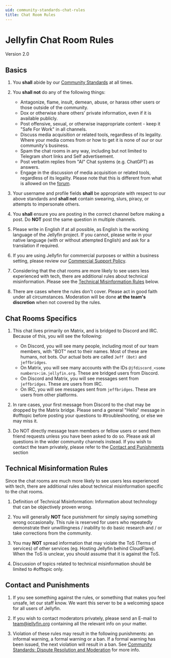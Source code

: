 ```yaml
---
uid: community-standards-chat-rules
title: Chat Room Rules
---
```


# Jellyfin Chat Room Rules

Version 2.0

## Basics

1. You **shall** abide by our [Community Standards](/docs/general/community-standards) at all times.

2. You **shall not** do any of the following things:

   - Antagonize, flame, insult, demean, abuse, or harass other users or those outside of the community.
   - Dox or otherwise share others' private information, even if it is available publicly.
   - Post offensive, sexual, or otherwise inappropriate content - keep it "Safe For Work" in all channels.
   - Discuss media acquisition or related tools, regardless of its legality. Where your media comes from or how to get it is none of our or our community's business.
   - Spam the chat rooms in any way, including but not limited to Telegram short links and Self advertisement.
   - Post verbatim replies from "AI" Chat systems (e.g. ChatGPT) as answers.
   - Engage in the discussion of media acquisition or related tools, regardless of its legality. Please note that this is different from what is allowed on the [forum](https://forum.jellyfin.org).

3. Your username and profile fields **shall** be appropriate with respect to our above standards and **shall not** contain swearing, slurs, piracy, or attempts to impersonate others.

4. You **shall** ensure you are posting in the correct channel before making a post. Do **NOT** post the same question in multiple channels.

5. Please write in English if at all possible, as English is the working language of the Jellyfin project. If you cannot, please write in your native language (with or without attempted English) and ask for a translation if required.

6. If you are using Jellyfin for commercial purposes or within a business setting, please review our [Commercial Support Policy](/docs/general/community-standards/commercial-support).

7. Considering that the chat rooms are more likely to see users less experienced with tech, there are additional rules about technical misinformation. Please see the [Technical Misinformation Rules](#technical-misinformation-rules) below.

8. There are cases where the rules don't cover. Please act in good faith under all circumstances. Moderation will be done **at the team's discretion** when not covered by the rules.

## Chat Rooms Specifics

1. This chat lives primarily on Matrix, and is bridged to Discord and IRC. Because of this, you will see the following:

   - On Discord, you will see many people, including most of our team members, with "BOT" next to their names. Most of these are humans, not bots. Our actual bots are called `Jeff (Bot)` and `jeffbridges`.
   - On Matrix, you will see many accounts with the IDs `@jfdiscord_<some numbers>:im.jellyfin.org`. These are bridged users from Discord.
   - On Discord and Matrix, you will see messages sent from `jeffbridges`. These are users from IRC.
   - On IRC, you will see messages sent from `jeffbridges`. These are users from other platforms.

2. In rare cases, your first message from Discord to the chat may be dropped by the Matrix bridge. Please send a general "Hello" message in #offtopic before posting your questions to ⁠#troubleshooting, or else we may miss it.

3. Do NOT directly message team members or fellow users or send them friend requests unless you have been asked to do so. Please ask all questions in the wider community channels instead. If you wish to contact the team privately, please refer to the [Contact and Punishments](#contact-and-punishments) section

## Technical Misinformation Rules

Since the chat rooms are much more likely to see users less experienced with tech, there are additional rules about technical misinformation specific to the chat rooms.

1. Definition of Technical Misinformation: Information about technology that can be objectively proven wrong.

2. You will generally **NOT** face punishment for simply saying something wrong occasionally. This rule is reserved for users who repeatedly demonstrate their unwillingness / inability to do basic research and / or take corrections from the community.

3. You may **NOT** spread information that may violate the ToS (Terms of services) of other services (eg. Hosting Jellyfin behind CloudFlare). When the ToS is unclear, you should assume that it is against the ToS.

4. Discussion of topics related to technical misinformation should be limited to #offtopic only.

## Contact and Punishments

1. If you see something against the rules, or something that makes you feel unsafe, let our staff know. We want this server to be a welcoming space for all users of Jellyfin.

2. If you wish to contact moderators privately, please send an E-mail to [team@jellyfin.org](mailto:team@jellyfin.org) containing all the relevant info on your matter.

3. Violation of these rules may result in the following punishments: an informal warning, a formal warning or a ban. If a formal warning has been issued, the next violation will result in a ban. See [Community Standards: Dispute Resolution and Moderation](/docs/general/community-standards/#dispute-resolution-and-moderation) for more info.
